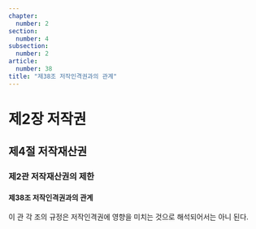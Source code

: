 ```yaml
---
chapter:
  number: 2
section:
  number: 4
subsection:
  number: 2
article:
  number: 38
title: "제38조 저작인격권과의 관계"
---
```


# 제2장 저작권

## 제4절 저작재산권

### 제2관 저작재산권의 제한

#### 제38조 저작인격권과의 관계

이 관 각 조의 규정은 저작인격권에 영향을 미치는 것으로 해석되어서는 아니 된다.
